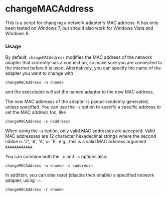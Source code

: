 changeMACAddress
================

This is a script for changing a network adapter's MAC address. It has only been tested on Windows 7, but should also work for Windows Vista and Windows 8.

### Usage

By default, `changeMACAddress` modifies the MAC address of the network adapter that currently has a connection, so make sure you are connected to the internet before it is used. Alternatively, you can specify the name of the adapter you want to change with

`changeMACAddress -n <name>`

and the executable will set the named adapter to the new MAC address.

The new MAC addresss of the adapter is pseud-randomly generated, unless specified. You can use the `-s` option to specify a specific address to set the MAC address too, like

`changeMACAddress -s <address>`

When using the `-s` option, only valid MAC addresses are accepted. Valid MAC addressses are 12 character hexadecimal strings where the second nibble is '2', '6', 'A', or 'E'. e.g., this is a valid MAC Address argument `AAAAAAAAAAAA`.

You can combine both the `-n` and `-s` options also:

`changeMACAddress -n <name> -s <address>`

In addition, you can also reset (disable then enable) a specified network adapter, using `-r`:

`changeMACAddress -r <name>`
